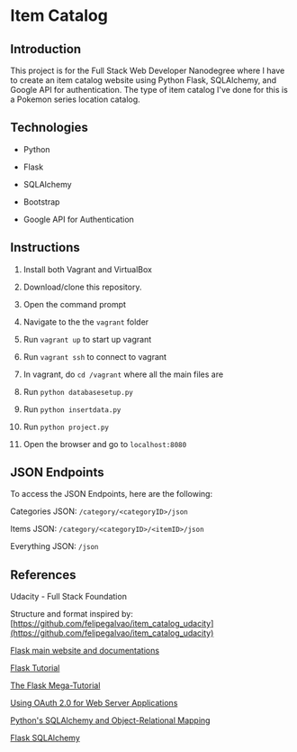 # Item Catalog

## Introduction

This project is for the Full Stack Web Developer Nanodegree where I have to create an item
catalog website using Python Flask, SQLAlchemy, and Google
API for authentication. The type of item catalog I've
done for this is a Pokemon series location catalog.

## Technologies
- Python

- Flask

- SQLAlchemy

- Bootstrap

- Google API for Authentication

## Instructions
1. Install both Vagrant and VirtualBox 

2. Download/clone this repository.

3. Open the command prompt

4. Navigate to the the `vagrant` folder

5. Run `vagrant up` to start up vagrant

6. Run `vagrant ssh` to connect to vagrant

7. In vagrant, do `cd /vagrant` where all the main files are

8. Run `python databasesetup.py`

9. Run `python insertdata.py`

10. Run `python project.py`

11. Open the browser and go to `localhost:8080`

## JSON Endpoints
To access the JSON Endpoints, here are the following:

Categories JSON: `/category/<categoryID>/json`

Items JSON: `/category/<categoryID>/<itemID>/json`

Everything JSON: `/json`

## References

Udacity - Full Stack Foundation

Structure and format inspired by: [https://github.com/felipegalvao/item_catalog_udacity](https://github.com/felipegalvao/item_catalog_udacity)

[Flask main website and documentations](http://flask.pocoo.org/)

[Flask Tutorial](http://www.tutorialspoint.com/flask/)

[The Flask Mega-Tutorial](https://blog.miguelgrinberg.com/post/the-flask-mega-tutorial-part-i-hello-world)

[Using OAuth 2.0 for Web Server Applications](https://developers.google.com/api-client-library/python/auth/web-app)

[Python's SQLAlchemy and Object-Relational Mapping](http://pythoncentral.io/introductory-tutorial-python-sqlalchemy/)

[Flask SQLAlchemy](http://flask-sqlalchemy.pocoo.org/2.1/)